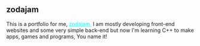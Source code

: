 ## zodajam
This is a portfolio for me, <a href="https://github.com" target="_blank" style="color:cyan;">zodajam.</a>
I am mostly developing front-end websites and some very simple back-end but now I'm learning 
C++ to make apps, games and programs, You name it!
